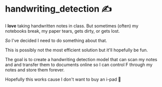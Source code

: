 # handwriting_detection ✍️

I **love** taking handwritten notes in class. But sometimes (often) my notebooks break, my paper tears, gets dirty, or gets lost. 

*So* I've decided I need to do something about that. 

This is possibly not the most efficient solution but it'll hopefully be fun.

The goal is to create a handwriting detection model that can scan my notes and and transfer them to documents online so I can control F through my notes and store them forever.

Hopefully this works cause I don't want to buy an i-pad 🥲